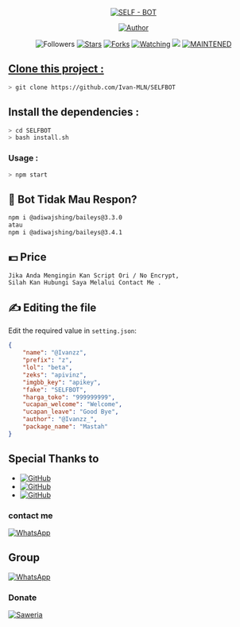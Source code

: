 <p align="center">
</p>
<p align="center">
<a href="#"><img title="SELF - BOT" src="https://img.shields.io/badge/ SELF BOT TERMUX-green?colorA=%23ff0000&colorB=%23017e40&style=for-the-badge"></a>
</p>
<p align="center">
<a href="https://github.com/Ivan-MLN"><img title="Author" src="https://img.shields.io/badge/Author-Ivan MLN-red.svg?style=for-the-badge&logo=github"></a>
</p>
<p align="center">
<aREADME.md href="https://github.com/Ivan-MLN/followers"><img title="Followers" src="https://img.shields.io/github/followers/Ivan-MLN?color=blue&style=flat-square"></a>
<a href="https://github.com/Ivan-MLN/SELF-BOT/stargazers/"><img title="Stars" src="https://img.shields.io/github/stars/Ivan-MLN/SELF-BOT?color=red&style=flat-square"></a>
<a href="https://github.com/Ivan-MLN/SELF-BOT/network/members"><img title="Forks" src="http://img.shields.io/github/forks/Ivan-MLN/SELF-BOT?color=red&style=flat-square"></a>
<a href="https://github.com/Ivan-MLN/SELF-BOT/watchers"><img title="Watching" src="https://img.shields.io/github/watchers/Ivan-MLN/SELF-BOT?label=Watchers&color=blue&style=flat-square"></a>
<a href="https://hits.seeyoufarm.com"><img src="https://hits.seeyoufarm.com/api/count/incr/badge.svg?url=https%3A%2F%2Fgithub.com%2FIvan-MLN%2FSELF-BOT&count_bg=%2379C83D&title_bg=%23555555&icon=&icon_color=%23E7E7E7&title=Support&edge_flat=false"/></a>
<a href="#"><img title="MAINTENED" src="https://img.shields.io/badge/MAINTENED-YES-blue.svg"</a>
</p>

## Clone this project :

```bash
> git clone https://github.com/Ivan-MLN/SELFBOT
```

## Install the dependencies :

```bash
> cd SELFBOT
> bash install.sh
```

### Usage :
```bash
> npm start
```

## 🤔 Bot Tidak Mau Respon?
```bash
npm i @adiwajshing/baileys@3.3.0
atau
npm i @adiwajshing/baileys@3.4.1
```
## 💵 Price
```
Jika Anda Mengingin Kan Script Ori / No Encrypt,
Silah Kan Hubungi Saya Melalui Contact Me .
```
## ✍️ Editing the file
Edit the required value in `setting.json`:
```json
{
    "name": "@Ivanzz", 
    "prefix": "z",
    "lol": "beta",
    "zeks": "apivinz",
    "imgbb_key": "apikey",
    "fake": "SELFBOT",
    "harga_toko": "999999999",
    "ucapan_welcome": "Welcome",
    "ucapan_leave": "Good Bye",
    "author": "@Ivanzz_",
    "package_name": "Mastah"
}
```
## Special Thanks to
* <a href="https://github.com/adiwajshing/Baileys"><img alt="GitHub" src="https://img.shields.io/badge/adiwajshing/Baileys%20-%23121011.svg?&style=for-the-badge&logo=github&logoColor=white"/></a>
* <a href="https://github.com/Arya-was"><img alt="GitHub" src="https://img.shields.io/badge/Arya%20-%23121011.svg?&style=for-the-badge&logo=github&logoColor=blue"/></a>
* <a href="https://github.com/MrG3P5"><img alt="GitHub" src="https://img.shields.io/badge/MrG3P5%20-%23121011.svg?&style=for-the-badge&logo=github&logoColor=red"/></a>
### contact me
<a href="https://wa.me/628812904283"><img alt="WhatsApp" src="https://img.shields.io/badge/Contact%20Me-25D366?style=for-the-badge&logo=whatsapp&logoColor=blue"/></a>

## Group
<a href="https://chat.whatsapp.com/Hol7SQwX5A99GJ1ltstdWe"><img alt="WhatsApp" src="https://img.shields.io/badge/WhatsApp%20Group-25D366?style=for-the-badge&logo=whatsapp&logoColor=red"/></a>

### Donate
<a href="https://saweria.co/donate/VannSGaming01"><img alt="Saweria" src="https://img.shields.io/badge/Saweria-F16061?style=for-the-badge&logo=ko-fi&logoColor=yellow"/></a>

